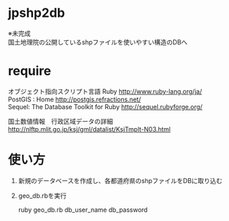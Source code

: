 jpshp2db
========

※未完成  
国土地理院の公開しているshpファイルを使いやすい構造のDBへ  

# require
オブジェクト指向スクリプト言語 Ruby <http://www.ruby-lang.org/ja/>  
PostGIS : Home <http://postgis.refractions.net/>  
Sequel: The Database Toolkit for Ruby <http://sequel.rubyforge.org/>  

国土数値情報　行政区域データの詳細    
<http://nlftp.mlit.go.jp/ksj/gml/datalist/KsjTmplt-N03.html>  

# 使い方
1. 新規のデータベースを作成し、各都道府県のshpファイルをDBに取り込む  
2. geo_db.rbを実行  

    ruby geo_db.rb db_user_name db_password